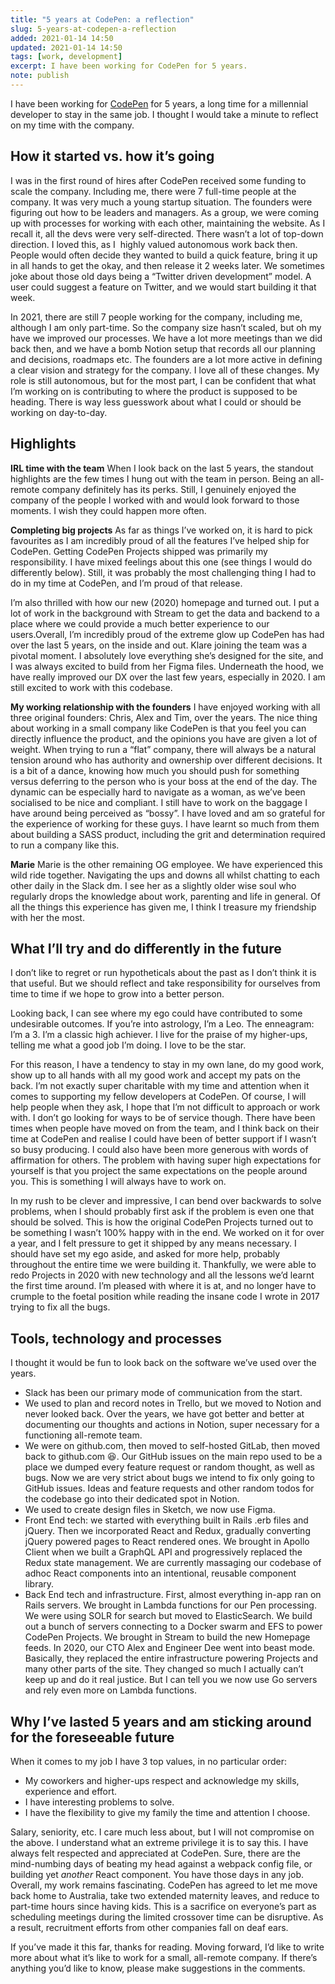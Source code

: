```yaml
---
title: "5 years at CodePen: a reflection"
slug: 5-years-at-codepen-a-reflection
added: 2021-01-14 14:50
updated: 2021-01-14 14:50
tags: [work, development]
excerpt: I have been working for CodePen for 5 years.
note: publish
---
```


I have been working for [CodePen](https://codepen.io) for 5 years, a long time for a millennial developer to stay in the same job. I thought I would take a minute to reflect on my time with the company.

## How it started vs. how it’s going

I was in the first round of hires after CodePen received some funding to scale the company. Including me, there were 7 full-time people at the company. It was very much a young startup situation. The founders were figuring out how to be leaders and managers. As a group, we were coming up with processes for working with each other, maintaining the website. As I recall it, all the devs were very self-directed. There wasn’t a lot of top-down direction. I loved this, as I  highly valued autonomous work back then. People would often decide they wanted to build a quick feature, bring it up in all hands to get the okay, and then release it 2 weeks later. We sometimes joke about those old days being a “Twitter driven development” model. A user could suggest a feature on Twitter, and we would start building it that week.

In 2021, there are still 7 people working for the company, including me, although I am only part-time. So the company size hasn’t scaled, but oh my have we improved our processes. We have a lot more meetings than we did back then, and we have a bomb Notion setup that records all our planning and decisions, roadmaps etc. The founders are a lot more active in defining a clear vision and strategy for the company. I love all of these changes. My role is still autonomous, but for the most part, I can be confident that what I’m working on is contributing to where the product is supposed to be heading. There is way less guesswork about what I could or should be working on day-to-day.  

## Highlights

**IRL time with the team**
When I look back on the last 5 years, the standout highlights are the few times I hung out with the team in person. Being an all-remote company definitely has its perks. Still, I genuinely enjoyed the company of the people I worked with and would look forward to those moments. I wish they could happen more often.

**Completing big projects**
As far as things I’ve worked on, it is hard to pick favourites as I am incredibly proud of all the features I’ve helped ship for CodePen. Getting CodePen Projects shipped was primarily my responsibility. I have mixed feelings about this one (see things I would do differently below). Still, it was probably the most challenging thing I had to do in my time at CodePen, and I’m proud of that release.

I’m also thrilled with how our new (2020) homepage and turned out. I put a lot of work in the background with Stream to get the data and backend to a place where we could provide a much better experience to our users.Overall, I’m incredibly proud of the extreme glow up CodePen has had over the last 5 years, on the inside and out. Klare joining the team was a pivotal moment. I absolutely love everything she’s designed for the site, and I was always excited to build from her Figma files. Underneath the hood, we have really improved our DX over the last few years, especially in 2020. I am still excited to work with this codebase.

**My working relationship with the founders**
I have enjoyed working with all three original founders: Chris, Alex and Tim, over the years. The nice thing about working in a small company like CodePen is that you feel you can directly influence the product, and the opinions you have are given a lot of weight. When trying to run a “flat” company, there will always be a natural tension around who has authority and ownership over different decisions. It is a bit of a dance, knowing how much you should push for something versus deferring to the person who is your boss at the end of the day. The dynamic can be especially hard to navigate as a woman, as we’ve been socialised to be nice and compliant. I still have to work on the baggage I have around being perceived as “bossy”. I have loved and am so grateful for the experience of working for these guys. I have learnt so much from them about building a SASS product, including the grit and determination required to run a company like this.

**Marie**
Marie is the other remaining OG employee. We have experienced this wild ride together. Navigating the ups and downs all whilst chatting to each other daily in the Slack dm. I see her as a slightly older wise soul who regularly drops the knowledge about work, parenting and life in general. Of all the things this experience has given me, I think I treasure my friendship with her the most.

## What I’ll try and do differently in the future

I don’t like to regret or run hypotheticals about the past as I don’t think it is that useful. But we should reflect and take responsibility for ourselves from time to time if we hope to grow into a better person.

Looking back, I can see where my ego could have contributed to some undesirable outcomes. If you’re into astrology, I’m a Leo. The enneagram: I’m a 3. I’m a classic high achiever. I live for the praise of my higher-ups, telling me what a good job I’m doing. I love to be the star.

For this reason, I have a tendency to stay in my own lane, do my good work, show up to all hands with all my good work and accept my pats on the back. I’m not exactly super charitable with my time and attention when it comes to supporting my fellow developers at CodePen. Of course, I will help people when they ask, I hope that I’m not difficult to approach or work with. I don’t go looking for ways to be of service though. There have been times when people have moved on from the team, and I think back on their time at CodePen and realise I could have been of better support if I wasn’t so busy producing. I could also have been more generous with words of affirmation for others. The problem with having super high expectations for yourself is that you project the same expectations on the people around you. This is something I will always have to work on.

In my rush to be clever and impressive, I can bend over backwards to solve problems, when I should probably first ask if the problem is even one that should be solved. This is how the original CodePen Projects turned out to be something I wasn’t 100% happy with in the end. We worked on it for over a year, and I felt pressure to get it shipped by any means necessary. I should have set my ego aside, and asked for more help, probably throughout the entire time we were building it. Thankfully, we were able to redo Projects in 2020 with new technology and all the lessons we’d learnt the first time around. I’m pleased with where it is at, and no longer have to crumple to the foetal position while reading the insane code I wrote in 2017 trying to fix all the bugs.

## Tools, technology and processes

I thought it would be fun to look back on the software we’ve used over the years.

- Slack has been our primary mode of communication from the start.
- We used to plan and record notes in Trello, but we moved to Notion and never looked back. Over the years, we have got better and better at documenting our thoughts and actions in Notion, super necessary for a functioning all-remote team.
- We were on github.com, then moved to self-hosted GitLab, then moved back to github.com 😆. Our GitHub issues on the main repo used to be a place we dumped every feature request or random thought, as well as bugs. Now we are very strict about bugs we intend to fix only going to GitHub issues. Ideas and feature requests and other random todos for the codebase go into their dedicated spot in Notion.
- We used to create design files in Sketch, we now use Figma.
- Front End tech: we started with everything built in Rails .erb files and jQuery. Then we incorporated React and Redux, gradually converting jQuery powered pages to React rendered ones. We brought in Apollo Client when we built a GraphQL API and progressively replaced the Redux state management. We are currently massaging our codebase of adhoc React components into an intentional, reusable component library.
- Back End tech and infrastructure. First, almost everything in-app ran on Rails servers. We brought in Lambda functions for our Pen processing. We were using SOLR for search but moved to ElasticSearch. We build out a bunch of servers connecting to a Docker swarm and EFS to power CodePen Projects. We brought in Stream to build the new Homepage feeds. In 2020, our CTO Alex and Engineer Dee went into beast mode. Basically, they replaced the entire infrastructure powering Projects and many other parts of the site. They changed so much I actually can’t keep up and do it real justice. But I can tell you we now use Go servers and rely even more on Lambda functions.

## Why I’ve lasted 5 years and am sticking around for the foreseeable future

When it comes to my job I have 3 top values, in no particular order:

- My coworkers and higher-ups respect and acknowledge my skills, experience and effort.
- I have interesting problems to solve.
- I have the flexibility to give my family the time and attention I choose.

Salary, seniority, etc. I care much less about, but I will not compromise on the above. I understand what an extreme privilege it is to say this. I have always felt respected and appreciated at CodePen. Sure, there are the mind-numbing days of beating my head against a webpack config file, or building yet _another_ React component. You have those days in any job. Overall, my work remains fascinating. CodePen has agreed to let me move back home to Australia, take two extended maternity leaves, and reduce to part-time hours since having kids. This is a sacrifice on everyone’s part as scheduling meetings during the limited crossover time can be disruptive. As a result, recruitment efforts from other companies fall on deaf ears.

If you’ve made it this far, thanks for reading. Moving forward, I’d like to write more about what it’s like to work for a small, all-remote company. If there’s anything you’d like to know, please make suggestions in the comments.